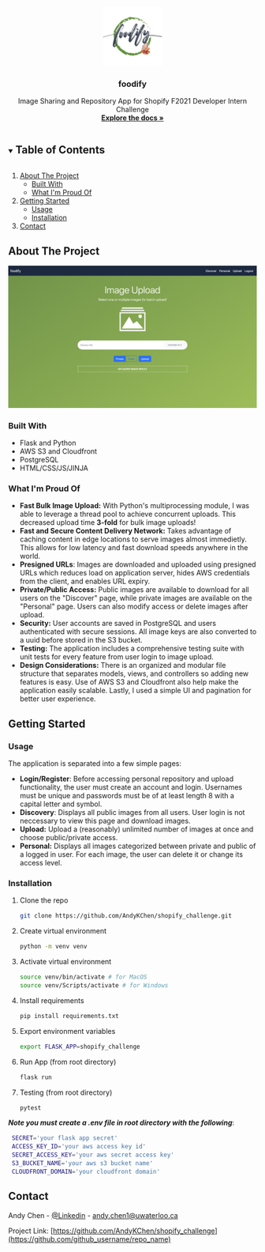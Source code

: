 
<br />
<p align="center">
  <a href="https://github.com/AndyKChen/shopify_challenge">
    <img src="images/foodify_logo.png" alt="Logo" width="120" height="120">
  </a>

  <h3 align="center">foodify</h3>

  <p align="center">
    Image Sharing and Repository App for Shopify F2021 Developer Intern Challenge
    <br />
    <a href="https://github.com/github_username/repo_name"><strong>Explore the docs »</strong></a>
    <br />

  </p>
</p>



<!-- TABLE OF CONTENTS -->
<details open="open">
  <summary><h2 style="display: inline-block">Table of Contents</h2></summary>
  <ol>
    <li>
      <a href="#about-the-project">About The Project</a>
      <ul>
        <li><a href="#built-with">Built With</a></li>
        <li><a href="#what-im-proud-of">What I'm Proud Of</a></li>
      </ul>
    </li>
    <li>
      <a href="#getting-started">Getting Started</a>
      <ul>
        <li><a href="#usage">Usage</a></li>
        <li><a href="#installation">Installation</a></li>
      </ul>
    </li>
    <li><a href="#contact">Contact</a></li>
  </ol>
</details>



<!-- ABOUT THE PROJECT -->
## About The Project

![Product Name Screen Shot](images/upload_page.png)


### Built With

* Flask and Python
* AWS S3 and Cloudfront
* PostgreSQL
* HTML/CSS/JS/JINJA

### What I'm Proud Of

* **Fast Bulk Image Upload:** With Python's multiprocessing module, I was able to leverage a thread pool to achieve concurrent uploads. This decreased upload time **3-fold** for bulk image uploads!
* **Fast and Secure Content Delivery Network:** Takes advantage of caching content in edge locations to serve images almost immedietly. This allows for low latency and fast download speeds anywhere in the world.
* **Presigned URLs**: Images are downloaded and uploaded using presigned URLs which reduces load on application server, hides AWS credentials from the client, and enables URL expiry.
* **Private/Public Access:** Public images are available to download for all users on the "Discover" page, while private images are available on the "Personal" page. Users can also modify access or delete images after upload.
* **Security:** User accounts are saved in PostgreSQL and users authenticated with secure sessions. All image keys are also converted to a uuid before stored in the S3 bucket.
* **Testing:** The application includes a comprehensive testing suite with unit tests for every feature from user login to image upload.
* **Design Considerations:** There is an organized and modular file structure that separates models, views, and controllers so adding new features is easy. Use of AWS S3 and Cloudfront also help make the application easily scalable. Lastly, I used a simple UI and pagination for better user experience.

<!-- GETTING STARTED -->
## Getting Started

### Usage

The application is separated into a few simple pages:
* **Login/Register**: Before accessing personal repository and upload functionality, the user must create an account and login. Usernames must be unique and passwords must be of at least length 8 with a capital letter and symbol.
* **Discovery**: Displays all public images from all users. User login is not neccessary to view this page and download images.
* **Upload:** Upload a (reasonably) unlimited number of images at once and choose public/private access.
* **Personal:** Displays all images categorized between private and public of a logged in user. For each image, the user can delete it or change its access level.


### Installation

1. Clone the repo
   ```sh
   git clone https://github.com/AndyKChen/shopify_challenge.git
   ```
2. Create virtual environment
   ```sh
   python -m venv venv
   ```
3. Activate virtual environment
   ```sh
   source venv/bin/activate # for MacOS
   source venv/Scripts/activate # for Windows
   ```
4. Install requirements
   ```sh
   pip install requirements.txt
   ```
5. Export environment variables
   ```sh
   export FLASK_APP=shopify_challenge
   ```
6. Run App (from root directory)
   ```sh
   flask run
   ```
7. Testing (from root directory)
   ```sh
   pytest
   ```
***Note you must create a .env file in root directory with the following***:
  ```sh
   SECRET='your flask app secret'
   ACCESS_KEY_ID='your aws access key id'
   SECRET_ACCESS_KEY='your aws secret access key'
   S3_BUCKET_NAME='your aws s3 bucket name'
   CLOUDFRONT_DOMAIN='your cloudfront domain'
   ```

<!-- Contact -->
## Contact
Andy Chen - [@Linkedin](https://www.linkedin.com/in/andyc12/) - andy.chen1@uwaterloo.ca

Project Link: [https://github.com/AndyKChen/shopify_challenge](https://github.com/github_username/repo_name)
